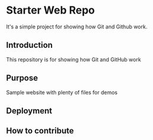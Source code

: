 # Starter Web Repo

It's a simple project for showing how Git and Github work.

## Introduction

This repository is for showing how Git and GitHub work

## Purpose

Sample website with plenty of files for demos

## Deployment

## How to contribute
